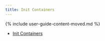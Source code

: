 ```yaml
---
title: Init Containers
---
```


{% include user-guide-content-moved.md %}

* [Init Containers](/docs/concepts/abstractions/init-containers/)
